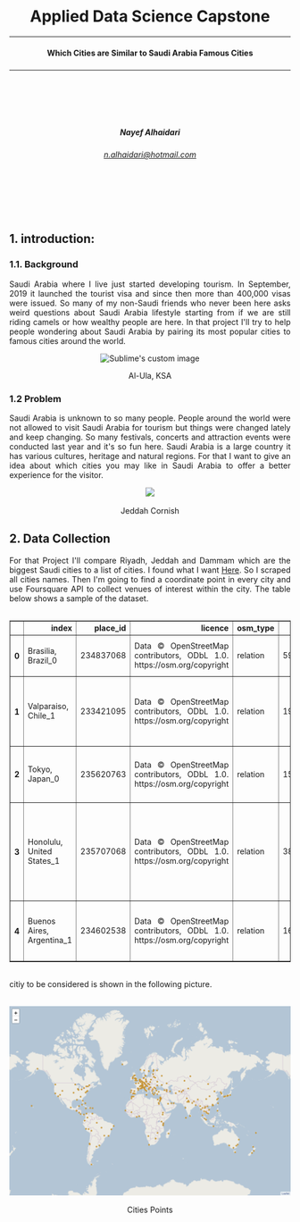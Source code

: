 # <div align="center"> Applied Data Science Capstone <div>
---
#### <div align="center"> Which Cities are Similar to Saudi Arabia Famous Cities<div>
### <div align="center"> <div>
---
<br/>
<br/>
<br/>
<br/>

##### <div align="center"> Nayef Alhaidari <div>
###### <div align="center"> n.alhaidari@hotmail.com <div>

<br/>
<br/>
<br/>
<br/>

## 1. introduction:

### 1.1. Background

<div align="justify">

Saudi Arabia where I live just started developing tourism. In September, 2019 it launched the tourist visa and since then more than 400,000 visas were issued. So many of my non-Saudi friends who never been here asks weird questions about Saudi Arabia lifestyle starting from if we are still riding camels or how wealthy people are here. In that project I'll try to help people wondering about Saudi Arabia by pairing its most popular cities to famous cities around the world.
 <div>

<p align="center"><img src="https://www.arabnews.com/sites/default/files/styles/n_670_395/public/2019/12/31/1908066-659934436.jpg?itok=kXf2B0JM" alt="Sublime's custom image"/></p>
<div align="center">
Al-Ula, KSA

 <div>


<H3 align="Left">
1.2 Problem
</h3>

<div align="justify">

Saudi Arabia is unknown to so many people. People around the world were not allowed to visit Saudi Arabia for tourism but things were changed lately and keep changing. So many festivals, concerts and attraction events were conducted last year and it's so fun here. Saudi Arabia is a large country it has various cultures, heritage and natural regions. For that I want to give an idea about which cities you may like in Saudi Arabia to offer a better experience for the visitor.

 <div>

 <p align="center"><img src="https://www.aecom.com/wp-content/uploads/2020/01/Jeddah-corniche-KSA-1080px-V3.jpg"/></p>
 <div align="center">
 Jeddah Cornish

  <div>

<H2 align="Left">
 2. Data Collection
</H2>
<div align="justify">
For that Project I'll compare Riyadh, Jeddah and Dammam which are the biggest Saudi cities to a list of cities. I found what I want <a href=https://www.listchallenges.com/250-most-famous-cities/html/">Here</a>. So I scraped all cities names. Then I'm going to find a coordinate point in every city and use Foursquare API to collect venues of interest within the city. The table below shows a sample of the dataset.
<br> <br>

 <div>

<table border="1" class="dataframe">  <thead>    <tr style="text-align: right;">      <th></th>      <th>index</th>      <th>place_id</th>      <th>licence</th>      <th>osm_type</th>      <th>osm_id</th>      <th>boundingbox</th>      <th>lat</th>      <th>lon</th>      <th>display_name</th>      <th>class</th>      <th>type</th>      <th>importance</th>      <th>icon</th>      <th>address</th>      <th>city</th>      <th>city_index</th>      <th>lats</th>      <th>lons</th>      <th>area</th>      <th>centre</th>    </tr>  </thead>  <tbody>    <tr>      <th>0</th>      <td>Brasilia, Brazil_0</td>      <td>234837068</td>      <td>Data © OpenStreetMap contributors, ODbL 1.0. https://osm.org/copyright</td>      <td>relation</td>      <td>59470</td>      <td>[-33.8689056, 5.2693306, -73.9830625, -28.6289646]</td>      <td>-10.333333</td>      <td>-53.200000</td>      <td>Brasil</td>      <td>boundary</td>      <td>administrative</td>      <td>0.845577</td>      <td>https://nominatim.openstreetmap.org/images/mapicons/poi_boundary_administrative.p.20.png</td>      <td>{\'country\': \'Brasil\', \'country_code\': \'br\'}</td>      <td>Brasilia, Brazil</td>      <td>0</td>      <td>[-33.8689056, 5.2693306]</td>      <td>[-73.9830625, -28.6289646]</td>      <td>1775.079396</td>      <td>[-14.299787499999999, -51.30601355]</td>    </tr>    <tr>      <th>1</th>      <td>Valparaiso, Chile_1</td>      <td>233421095</td>      <td>Data © OpenStreetMap contributors, ODbL 1.0. https://osm.org/copyright</td>      <td>relation</td>      <td>198847</td>      <td>[-33.9561939, -26.2862267, -109.4548826, -69.9891619]</td>      <td>-32.597609</td>      <td>-70.852975</td>      <td>Región de Valparaíso, Chile</td>      <td>boundary</td>      <td>administrative</td>      <td>0.642216</td>      <td>https://nominatim.openstreetmap.org/images/mapicons/poi_boundary_administrative.p.20.png</td>      <td>{\'state\': \'Región de Valparaíso\', \'country\': \'Chile\', \'country_code\': \'cl\'}</td>      <td>Valparaiso, Chile</td>      <td>1</td>      <td>[-33.9561939, -26.2862267]</td>      <td>[-109.4548826, -69.9891619]</td>      <td>302.700783</td>      <td>[-30.1212103, -89.72202225000001]</td>    </tr>    <tr>      <th>2</th>      <td>Tokyo, Japan_0</td>      <td>235620763</td>      <td>Data © OpenStreetMap contributors, ODbL 1.0. https://osm.org/copyright</td>      <td>relation</td>      <td>1543125</td>      <td>[20.2145811, 35.8984245, 135.8536855, 154.205541]</td>      <td>35.682839</td>      <td>139.759455</td>      <td>東京都, 日本 (Japan)</td>      <td>boundary</td>      <td>administrative</td>      <td>0.859331</td>      <td>https://nominatim.openstreetmap.org/images/mapicons/poi_boundary_administrative.p.20.png</td>      <td>{\'state\': \'東京都\', \'country\': \'日本 (Japan)\', \'country_code\': \'jp\'}</td>      <td>Tokyo, Japan</td>      <td>0</td>      <td>[20.2145811, 35.8984245]</td>      <td>[135.8536855, 154.205541]</td>      <td>287.827628</td>      <td>[28.056502799999997, 145.02961325]</td>    </tr>    <tr>      <th>3</th>      <td>Honolulu, United States_1</td>      <td>235707068</td>      <td>Data © OpenStreetMap contributors, ODbL 1.0. https://osm.org/copyright</td>      <td>relation</td>      <td>3861844</td>      <td>[21.2160765, 28.517269, -178.443593, -157.6158857]</td>      <td>21.468151</td>      <td>-157.960511</td>      <td>Honolulu County, Hawaii, United States of America</td>      <td>boundary</td>      <td>administrative</td>      <td>0.774616</td>      <td>https://nominatim.openstreetmap.org/images/mapicons/poi_boundary_administrative.p.20.png</td>      <td>{\'county\': \'Honolulu County\', \'state\': \'Hawaii\', \'country\': \'United States of America\', \'country_code\': \'us\'}</td>      <td>Honolulu, United States</td>      <td>1</td>      <td>[21.2160765, 28.517269]</td>      <td>[-178.443593, -157.6158857]</td>      <td>152.067100</td>      <td>[24.86667275, -168.02973935]</td>    </tr>    <tr>      <th>4</th>      <td>Buenos Aires, Argentina_1</td>      <td>234602538</td>      <td>Data © OpenStreetMap contributors, ODbL 1.0. https://osm.org/copyright</td>      <td>relation</td>      <td>1632167</td>      <td>[-41.0383393, -33.2616119, -63.3927932, -56.6646715]</td>      <td>-36.378993</td>      <td>-60.385589</td>      <td>Buenos Aires, Argentina</td>      <td>boundary</td>      <td>administrative</td>      <td>0.929989</td>      <td>https://nominatim.openstreetmap.org/images/mapicons/poi_boundary_administrative.p.20.png</td>      <td>{\'state\': \'Buenos Aires\', \'country\': \'Argentina\', \'country_code\': \'ar\'}</td>      <td>Buenos Aires, Argentina</td>      <td>1</td>      <td>[-41.0383393, -33.2616119]</td>      <td>[-63.3927932, -56.6646715]</td>      <td>52.322768</td>      <td>[-37.1499756, -60.02873235]</td>    </tr>  </tbody></table>

<div align="justify"> <br>
citiy to be considered is shown in the following picture.
 <div>

<p align="center"> <br> <img src="map.png"/></p>
<div align="center">
Cities Points

 <div>
